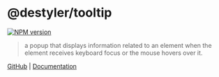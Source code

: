 # @destyler/tooltip

[![NPM version](https://img.shields.io/npm/v/@destyler/tooltip?color=a1b858&tooltip=)](https://www.npmjs.com/package/@destyler/tooltip)

> a popup that displays information related to an element when the element receives keyboard focus or the mouse hovers over it.

[GitHub](https://github.com/destyler/destyler) | [Documentation](https://destyler-dev.zeabur.app/)
